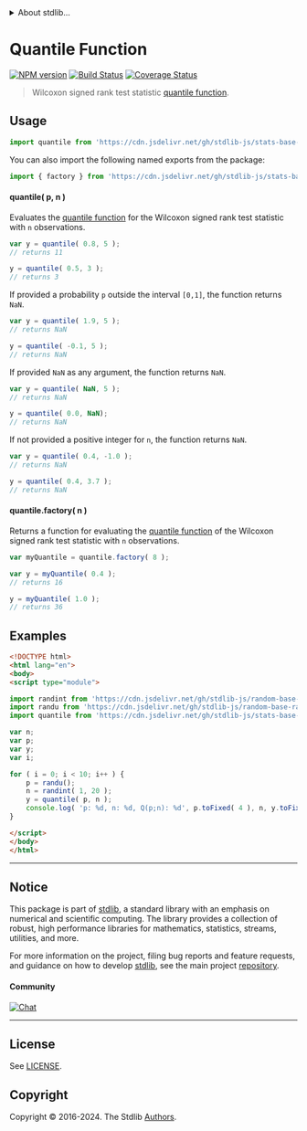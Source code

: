 <!--

@license Apache-2.0

Copyright (c) 2020 The Stdlib Authors.

Licensed under the Apache License, Version 2.0 (the "License");
you may not use this file except in compliance with the License.
You may obtain a copy of the License at

   http://www.apache.org/licenses/LICENSE-2.0

Unless required by applicable law or agreed to in writing, software
distributed under the License is distributed on an "AS IS" BASIS,
WITHOUT WARRANTIES OR CONDITIONS OF ANY KIND, either express or implied.
See the License for the specific language governing permissions and
limitations under the License.

-->


<details>
  <summary>
    About stdlib...
  </summary>
  <p>We believe in a future in which the web is a preferred environment for numerical computation. To help realize this future, we've built stdlib. stdlib is a standard library, with an emphasis on numerical and scientific computation, written in JavaScript (and C) for execution in browsers and in Node.js.</p>
  <p>The library is fully decomposable, being architected in such a way that you can swap out and mix and match APIs and functionality to cater to your exact preferences and use cases.</p>
  <p>When you use stdlib, you can be absolutely certain that you are using the most thorough, rigorous, well-written, studied, documented, tested, measured, and high-quality code out there.</p>
  <p>To join us in bringing numerical computing to the web, get started by checking us out on <a href="https://github.com/stdlib-js/stdlib">GitHub</a>, and please consider <a href="https://opencollective.com/stdlib">financially supporting stdlib</a>. We greatly appreciate your continued support!</p>
</details>

# Quantile Function

[![NPM version][npm-image]][npm-url] [![Build Status][test-image]][test-url] [![Coverage Status][coverage-image]][coverage-url] <!-- [![dependencies][dependencies-image]][dependencies-url] -->

> Wilcoxon signed rank test statistic [quantile function][quantile-function].

<section class="intro">

</section>

<!-- /.intro -->



<section class="usage">

## Usage

```javascript
import quantile from 'https://cdn.jsdelivr.net/gh/stdlib-js/stats-base-dists-signrank-quantile@esm/index.mjs';
```

You can also import the following named exports from the package:

```javascript
import { factory } from 'https://cdn.jsdelivr.net/gh/stdlib-js/stats-base-dists-signrank-quantile@esm/index.mjs';
```

#### quantile( p, n )

Evaluates the [quantile function][quantile-function] for the Wilcoxon signed rank test statistic with `n` observations.

```javascript
var y = quantile( 0.8, 5 );
// returns 11

y = quantile( 0.5, 3 );
// returns 3
```

If provided a probability `p` outside the interval `[0,1]`, the function returns `NaN`.

```javascript
var y = quantile( 1.9, 5 );
// returns NaN

y = quantile( -0.1, 5 );
// returns NaN
```

If provided `NaN` as any argument, the function returns `NaN`.

```javascript
var y = quantile( NaN, 5 );
// returns NaN

y = quantile( 0.0, NaN);
// returns NaN
```

If not provided a positive integer for `n`, the function returns `NaN`.

```javascript
var y = quantile( 0.4, -1.0 );
// returns NaN

y = quantile( 0.4, 3.7 );
// returns NaN
```

#### quantile.factory( n )

Returns a function for evaluating the [quantile function][quantile-function] of the Wilcoxon signed rank test statistic with `n` observations.

```javascript
var myQuantile = quantile.factory( 8 );

var y = myQuantile( 0.4 );
// returns 16

y = myQuantile( 1.0 );
// returns 36
```

</section>

<!-- /.usage -->

<section class="examples">

## Examples

<!-- eslint no-undef: "error" -->

```html
<!DOCTYPE html>
<html lang="en">
<body>
<script type="module">

import randint from 'https://cdn.jsdelivr.net/gh/stdlib-js/random-base-discrete-uniform@esm/index.mjs';
import randu from 'https://cdn.jsdelivr.net/gh/stdlib-js/random-base-randu@esm/index.mjs';
import quantile from 'https://cdn.jsdelivr.net/gh/stdlib-js/stats-base-dists-signrank-quantile@esm/index.mjs';

var n;
var p;
var y;
var i;

for ( i = 0; i < 10; i++ ) {
    p = randu();
    n = randint( 1, 20 );
    y = quantile( p, n );
    console.log( 'p: %d, n: %d, Q(p;n): %d', p.toFixed( 4 ), n, y.toFixed( 4 ) );
}

</script>
</body>
</html>
```

</section>

<!-- /.examples -->

<!-- Section for related `stdlib` packages. Do not manually edit this section, as it is automatically populated. -->

<section class="related">

</section>

<!-- /.related -->

<!-- Section for all links. Make sure to keep an empty line after the `section` element and another before the `/section` close. -->


<section class="main-repo" >

* * *

## Notice

This package is part of [stdlib][stdlib], a standard library with an emphasis on numerical and scientific computing. The library provides a collection of robust, high performance libraries for mathematics, statistics, streams, utilities, and more.

For more information on the project, filing bug reports and feature requests, and guidance on how to develop [stdlib][stdlib], see the main project [repository][stdlib].

#### Community

[![Chat][chat-image]][chat-url]

---

## License

See [LICENSE][stdlib-license].


## Copyright

Copyright &copy; 2016-2024. The Stdlib [Authors][stdlib-authors].

</section>

<!-- /.stdlib -->

<!-- Section for all links. Make sure to keep an empty line after the `section` element and another before the `/section` close. -->

<section class="links">

[npm-image]: http://img.shields.io/npm/v/@stdlib/stats-base-dists-signrank-quantile.svg
[npm-url]: https://npmjs.org/package/@stdlib/stats-base-dists-signrank-quantile

[test-image]: https://github.com/stdlib-js/stats-base-dists-signrank-quantile/actions/workflows/test.yml/badge.svg?branch=v0.2.1
[test-url]: https://github.com/stdlib-js/stats-base-dists-signrank-quantile/actions/workflows/test.yml?query=branch:v0.2.1

[coverage-image]: https://img.shields.io/codecov/c/github/stdlib-js/stats-base-dists-signrank-quantile/main.svg
[coverage-url]: https://codecov.io/github/stdlib-js/stats-base-dists-signrank-quantile?branch=main

<!--

[dependencies-image]: https://img.shields.io/david/stdlib-js/stats-base-dists-signrank-quantile.svg
[dependencies-url]: https://david-dm.org/stdlib-js/stats-base-dists-signrank-quantile/main

-->

[chat-image]: https://img.shields.io/gitter/room/stdlib-js/stdlib.svg
[chat-url]: https://app.gitter.im/#/room/#stdlib-js_stdlib:gitter.im

[stdlib]: https://github.com/stdlib-js/stdlib

[stdlib-authors]: https://github.com/stdlib-js/stdlib/graphs/contributors

[umd]: https://github.com/umdjs/umd
[es-module]: https://developer.mozilla.org/en-US/docs/Web/JavaScript/Guide/Modules

[deno-url]: https://github.com/stdlib-js/stats-base-dists-signrank-quantile/tree/deno
[deno-readme]: https://github.com/stdlib-js/stats-base-dists-signrank-quantile/blob/deno/README.md
[umd-url]: https://github.com/stdlib-js/stats-base-dists-signrank-quantile/tree/umd
[umd-readme]: https://github.com/stdlib-js/stats-base-dists-signrank-quantile/blob/umd/README.md
[esm-url]: https://github.com/stdlib-js/stats-base-dists-signrank-quantile/tree/esm
[esm-readme]: https://github.com/stdlib-js/stats-base-dists-signrank-quantile/blob/esm/README.md
[branches-url]: https://github.com/stdlib-js/stats-base-dists-signrank-quantile/blob/main/branches.md

[stdlib-license]: https://raw.githubusercontent.com/stdlib-js/stats-base-dists-signrank-quantile/main/LICENSE

[quantile-function]: https://en.wikipedia.org/wiki/Quantile_function

</section>

<!-- /.links -->
